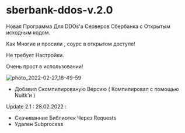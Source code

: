 # sberbank-ddos-v.2.0
Новая Программа Для DDOs'а Серверов Сбербанка с Открытым исходным кодом. 

Как Многие и просили , соурс в открытом доступе! 

Не требует Настройки. 

Очень прост в использовании! 

![photo_2022-02-27_18-49-59](https://user-images.githubusercontent.com/98909121/155891633-afa4d9dd-9f09-43c8-b4a4-81b6f1f36754.jpg)

- Добавил Скомпилированую Версию ( Компилировал с помощью Nuitk'и ) 

Update 2.1 : 28.02.2022 :
- Скачиванние Библиотек Через Requests 
- Удален Subprocess
